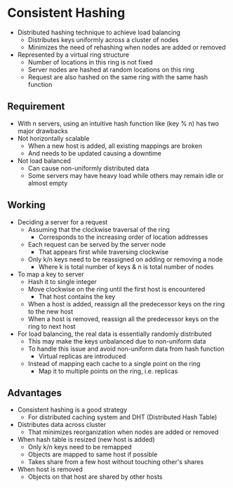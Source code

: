 # Consistent Hashing

-   Distributed hashing technique to achieve load balancing
    -   Distributes keys uniformly across a cluster of nodes
    -   Minimizes the need of rehashing when nodes are added or removed
-   Represented by a virtual ring structure
    -   Number of locations in this ring is not fixed
    -   Server nodes are hashed at random locations on this ring
    -   Request are also hashed on the same ring with the same hash function

## Requirement

-   With n servers, using an intuitive hash function like (key % n) has two major drawbacks
-   Not horizontally scalable
    -   When a new host is added, all existing mappings are broken
    -   And needs to be updated causing a downtime
-   Not load balanced
    -   Can cause non-uniformly distributed data
    -   Some servers may have heavy load while others may remain idle or almost empty

## Working

-   Deciding a server for a request
    -   Assuming that the clockwise traversal of the ring
        -   Corresponds to the increasing order of location addresses
    -   Each request can be served by the server node
        -   That appears first while traversing clockwise
    -   Only k/n keys need to be reassigned on adding or removing a node
        -   Where k is total number of keys & n is total number of nodes
-   To map a key to server
    -   Hash it to single integer
    -   Move clockwise on the ring until the first host is encountered
        -   That host contains the key
    -   When a host is added, reassign all the predecessor keys on the ring to the new host
    -   When a host is removed, reassign all the predecessor keys on the ring to next host
-   For load balancing, the real data is essentially randomly distributed
    -   This may make the keys unbalanced due to non-uniform data
    -   To handle this issue and avoid non-uniform data from hash function
        -   Virtual replicas are introduced
    -   Instead of mapping each cache to a single point on the ring
        -   Map it to multiple points on the ring, i.e. replicas

## Advantages

-   Consistent hashing is a good strategy
    -   For distributed caching system and DHT (Distributed Hash Table)
-   Distributes data across cluster
    -   That minimizes reorganization when nodes are added or removed
-   When hash table is resized (new host is added)
    -   Only k/n keys need to be remapped
    -   Objects are mapped to same host if possible
    -   Takes share from a few host without touching other's shares
-   When host is removed
    -   Objects on that host are shared by other hosts
